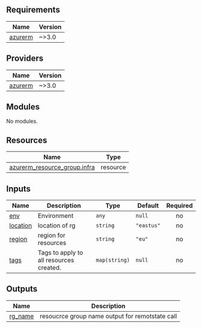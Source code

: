 <!-- BEGIN_TF_DOCS -->
## Requirements

| Name | Version |
|------|---------|
| <a name="requirement_azurerm"></a> [azurerm](#requirement\_azurerm) | ~>3.0 |

## Providers

| Name | Version |
|------|---------|
| <a name="provider_azurerm"></a> [azurerm](#provider\_azurerm) | ~>3.0 |

## Modules

No modules.

## Resources

| Name | Type |
|------|------|
| [azurerm_resource_group.infra](https://registry.terraform.io/providers/hashicorp/azurerm/latest/docs/resources/resource_group) | resource |

## Inputs

| Name | Description | Type | Default | Required |
|------|-------------|------|---------|:--------:|
| <a name="input_env"></a> [env](#input\_env) | Environment | `any` | `null` | no |
| <a name="input_location"></a> [location](#input\_location) | location of rg | `string` | `"eastus"` | no |
| <a name="input_region"></a> [region](#input\_region) | region for resources | `string` | `"eu"` | no |
| <a name="input_tags"></a> [tags](#input\_tags) | Tags to apply to all resources created. | `map(string)` | `null` | no |

## Outputs

| Name | Description |
|------|-------------|
| <a name="output_rg_name"></a> [rg\_name](#output\_rg\_name) | resoucrce group name output for remotstate call |
<!-- END_TF_DOCS -->
